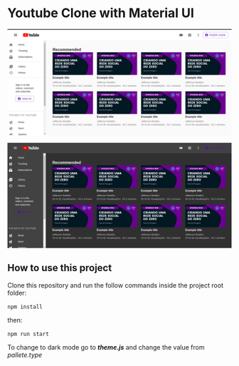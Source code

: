 # Youtube Clone with Material UI

![Light Mode](https://github.com/jgbotelho3/youtube-clone/blob/main/public/lightMode.png?raw=true)

![Dark Mode](https://github.com/jgbotelho3/youtube-clone/blob/main/public/darkMode.png?raw=true)

## How to use this project

Clone this repository and run the follow commands inside the project root folder:

```
npm install
```
then:
```
npm run start
```

To change to dark mode go to ***theme.js*** and change the value from *pallete.type*

